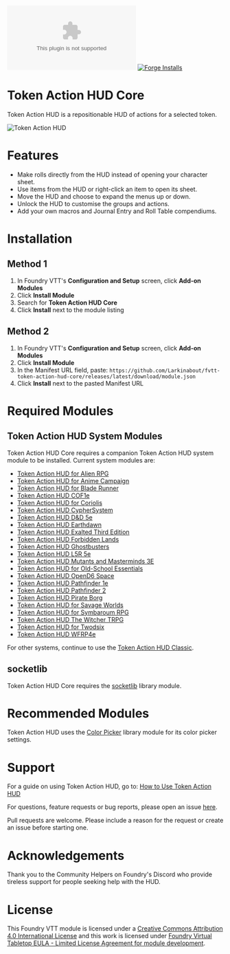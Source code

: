![Downloads](https://img.shields.io/github/downloads/Larkinabout/fvtt-token-action-hud-core/latest/module.zip?color=2b82fc&label=DOWNLOADS&style=for-the-badge) [![Forge Installs](https://img.shields.io/badge/dynamic/json?label=Forge%20Installs&query=package.installs&suffix=%25&url=https%3A%2F%2Fforge-vtt.com%2Fapi%2Fbazaar%2Fpackage%2Ftoken-action-hud-core&colorB=448d34&style=for-the-badge)](https://forge-vtt.com/bazaar#package=token-action-hud-core)

# Token Action HUD Core

Token Action HUD is a repositionable HUD of actions for a selected token.

![Token Action HUD](.github/readme/token-action-hud.gif)

# Features
- Make rolls directly from the HUD instead of opening your character sheet.
- Use items from the HUD or right-click an item to open its sheet.
- Move the HUD and choose to expand the menus up or down.
- Unlock the HUD to customise the groups and actions.
- Add your own macros and Journal Entry and Roll Table compendiums.

# Installation

## Method 1
1. In Foundry VTT's **Configuration and Setup** screen, click **Add-on Modules**
2. Click **Install Module**
3. Search for **Token Action HUD Core** 
4. Click **Install** next to the module listing

## Method 2
1. In Foundry VTT's **Configuration and Setup** screen, click **Add-on Modules**
2. Click **Install Module**
3. In the Manifest URL field, paste: `https://github.com/Larkinabout/fvtt-token-action-hud-core/releases/latest/download/module.json`
4. Click **Install** next to the pasted Manifest URL

# Required Modules

## Token Action HUD System Modules
Token Action HUD Core requires a companion Token Action HUD system module to be installed. Current system modules are:

- [Token Action HUD for Alien RPG](https://foundryvtt.com/packages/token-action-hud-alien)
- [Token Action HUD for Anime Campaign](https://foundryvtt.com/packages/token-action-hud-ac)
- [Token Action HUD for Blade Runner](https://foundryvtt.com/packages/token-action-hud-bladerunner)
- [Token Action HUD COF1e](https://foundryvtt.com/packages/fvtt-token-action-hud-cof1e)
- [Token Action HUD for Coriolis](https://foundryvtt.com/packages/token-action-hud-coriolis)
- [Token Action HUD CypherSystem](https://foundryvtt.com/packages/token-action-hud-cyphersystem)
- [Token Action HUD D&D 5e](https://foundryvtt.com/packages/token-action-hud-dnd5e)
- [Token Action HUD Earthdawn](https://foundryvtt.com/packages/token-action-hud-ed4e)
- [Token Action HUD Exalted Third Edition](https://foundryvtt.com/packages/token-action-hud-exaltedthird)
- [Token Action HUD Forbidden Lands](https://foundryvtt.com/packages/token-action-hud-forbidden-lands)
- [Token Action HUD Ghostbusters](https://foundryvtt.com/packages/token-action-hud-gb)
- [Token Action HUD L5R 5e](https://foundryvtt.com/packages/token-action-hud-l5r5e)
- [Token Action HUD Mutants and Masterminds 3E](https://foundryvtt.com/packages/token-action-hud-mm3)
- [Token Action HUD for Old-School Essentials](https://foundryvtt.com/packages/token-action-hud-ose)
- [Token Action HUD OpenD6 Space](https://foundryvtt.com/packages/token-action-hud-od6s)
- [Token Action HUD Pathfinder 1e](https://foundryvtt.com/packages/token-action-hud-pf1)
- [Token Action HUD Pathfinder 2](https://foundryvtt.com/packages/token-action-hud-pf2e)
- [Token Action HUD Pirate Borg](https://foundryvtt.com/packages/token-action-hud-pirateborg)
- [Token Action HUD for Savage Worlds](https://foundryvtt.com/packages/token-action-hud-swade)
- [Token Action HUD for Symbaroum RPG](https://foundryvtt.com/packages/token-action-hud-symbaroum)
- [Token Action HUD The Witcher TRPG](https://foundryvtt.com/packages/token-action-hud-thewitchertrpg)
- [Token Action HUD for Twodsix](https://foundryvtt.com/packages/fvtt-token-action-hud-twodsix)
- [Token Action HUD WFRP4e](https://foundryvtt.com/packages/token-action-hud-wfrp4e)

For other systems, continue to use the [Token Action HUD Classic](https://foundryvtt.com/packages/token-action-hud).

## socketlib
Token Action HUD Core requires the [socketlib](https://foundryvtt.com/packages/socketlib) library module.

# Recommended Modules
Token Action HUD uses the [Color Picker](https://foundryvtt.com/packages/color-picker) library module for its color picker settings.

# Support

For a guide on using Token Action HUD, go to: [How to Use Token Action HUD](https://github.com/Larkinabout/fvtt-token-action-hud-core/wiki/How-to-Use-Token-Action-HUD)

For questions, feature requests or bug reports, please open an issue [here](https://github.com/Larkinabout/fvtt-token-action-hud-core/issues).

Pull requests are welcome. Please include a reason for the request or create an issue before starting one.

# Acknowledgements

Thank you to the Community Helpers on Foundry's Discord who provide tireless support for people seeking help with the HUD.

# License

This Foundry VTT module is licensed under a [Creative Commons Attribution 4.0 International License](https://creativecommons.org/licenses/by/4.0/) and this work is licensed under [Foundry Virtual Tabletop EULA - Limited License Agreement for module development](https://foundryvtt.com/article/license/).
